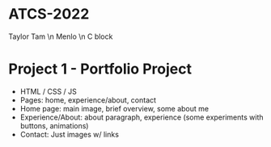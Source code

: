 # ATCS-2022
Taylor Tam \n
Menlo \n
C block

# Project 1 - Portfolio Project
- HTML / CSS / JS 
- Pages: home, experience/about, contact
- Home page: main image, brief overview, some about me
- Experience/About: about paragraph, experience (some experiments with buttons, animations)
- Contact: Just images w/ links
